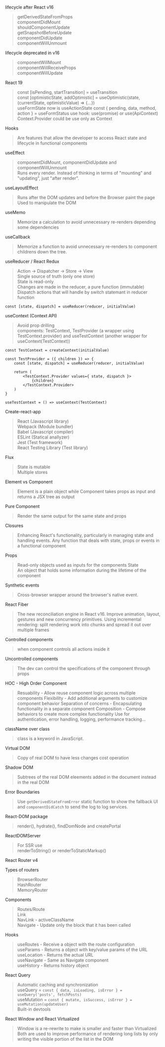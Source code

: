 lifecycle after React v16
> getDerivedStateFromProps  
> componentDidMount  
> shouldComponentUpdate  
> getSnapshotBeforeUpdate  
> componentDidUpdate  
> componentWillUnmount  

lifecycle deprecated in v16
> componentWillMount  
> componentWillReceiveProps  
> componentWillUpdate  

React 19
> const [isPending, startTransition] = useTransition  
> const [optimisticState, addOptimistic] = useOptimistic(state, (currentState, optimisticValue) => {...})  
> useFormState now is useActionState
> const { pending, data, method, action } = useFormStatus
> use hook: use(promise) or use(ApiContext)
> Context.Provider could be use only as Context

Hooks
> Are features that allow the developer to access React state and lifecycle in functional components

useEffect
> componentDidMount, componentDidUpdate and componentWillUnmount  
> Runs every render. Instead of thinking in terms of "mounting" and "updating", just "after render".  

useLayoutEffect
> Runs after the DOM updates and before the Browser paint the page
> Used to manipulate the DOM

useMemo
> Memorize a calculation to avoid unnecessary re-renders depending some dependencies

useCallback
> Memorize a function to avoid unnecessary re-renders to component childrens down the tree.

useReducer / React Redux
> Action -> Dispatcher -> Store -> View  
> Single source of truth (only one store)  
> State is read-only  
> Changes are made in the reducer, a pure function (immutable)  
> Dispatch actions that will handle by switch statemant in reducer function  

``` 
const [state, dispatch] = useReducer(reducer, initialValue)
```

useContext (Context API)
> Avoid prop drilling  
> components: TestContext, TestProvider (a wrapper using TestContext.provider) and useTestContext (another wrapper for useContext(TestContext))

```
const TestContext = createContext(initialValue)

const TestProvider = ({ children }) => {
    const [state, dispatch] = useReducer(reducer, initialValue)

    return (
        <TestContext.Provider values={ state, dispatch }>
            {children}
        </TestContext.Provider>
    )
}

useTestContext = () => useContext(TestContext)
```

Create-react-app
> React (Javascript library)  
> Webpack (Module bundler)  
> Babel (Javascript compiler)  
> ESLint (Statical anallyzer)  
> Jest (Test framework)  
> React Testing Library (Test library)  

Flux
> State is mutable  
> Multiple stores

Element vs Component
> Element is a plain object while Component takes props as input and returns a JSX tree as output

Pure Component
> Render the same output for the same state and props

Closures
> Enhancing React's functionality, particularly in managing state and handling events.
> Any function that deals with state, props or events in a functional component

Props
> Read-only objects used as inputs for the components
State  
> An object that holds some information during the lifetime of the component

Synthetic events
> Cross-browser wrapper around the browser's native event.

React Fiber
> The new reconciliation engine in React v16. Improve animation, layout, gestures and new concurrency primitives. Using incremental rendering: split rendering work into chunks and spread it out over multiple frames

Controlled components
> when component controls all actions inside it  

Uncontrolled components
> The dev can control the specifications of the component through props

HOC - High Order Component
> Resuability - Allow reuse component logic across multiple components
> Flexibility - Add additional arguments to customize component behavior
> Separation of concerns - Encapsulating functionality in a separate component
> Composition - Compose behaviors to create more complex functionality
> Use for authentication, error handling, logging, performance tracking...

className over class
> class is a keyword in JavaScript.

Virtual DOM
> Copy of real DOM to have less changes cost operation

Shadow DOM
> Subtrees of the real DOM eleements added in the document instead in the real DOM

Error Boundaries
> Use `getDerivedStateFromError` static function to show the fallback UI and `componentDidCatch` to send the log to log services.

React-DOM package
> render(), hydrate(), findDomNode and createPortal

ReactDOMServer
> For SSR use  
> renderToString() or renderToStaticMarkup()

React Router v4

Types of routers
> BrowserRouter  
> HashRouter  
> MemoryRouter  

Components
> Routes/Route  
> Link  
> NavLink - activeClassName  
> Navigate - Update only the block that it has been called  

Hooks
> useRoutes - Receive a object with the route configuration  
> useParams - Returns a object with key/value params of the URL  
> useLocation - Returns the actual URL  
> useNavigate - Same as Navigate component  
> useHistory - Returns history object  

React Query
> Automatic caching and synchronization  
> useQuery = `const { data, isLoading, isError } = useQuery('posts', fetchPosts)`  
> useMutation = `const { mutate, isSuccess, isError } = useMutation(updateUser)`  
> Built-in devtools  

React Window and React Virtualized
> Window is a re-rewrite to make is smaller and faster than Virtualized
> Both are used to improve performance of rendering long lists by only writing the visible portion of the list in the DOM